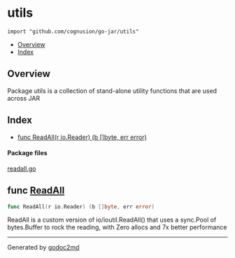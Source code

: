 

# utils
`import "github.com/cognusion/go-jar/utils"`

* [Overview](#pkg-overview)
* [Index](#pkg-index)

## <a name="pkg-overview">Overview</a>
Package utils is a collection of stand-alone utility functions that are used across JAR




## <a name="pkg-index">Index</a>
* [func ReadAll(r io.Reader) (b []byte, err error)](#ReadAll)


#### <a name="pkg-files">Package files</a>
[readall.go](https://github.com/cognusion/go-jar/tree/master/utils/readall.go)





## <a name="ReadAll">func</a> [ReadAll](https://github.com/cognusion/go-jar/tree/master/utils/readall.go?s=433:480#L24)
``` go
func ReadAll(r io.Reader) (b []byte, err error)
```
ReadAll is a custom version of io/ioutil.ReadAll() that uses a sync.Pool of bytes.Buffer to rock the reading,
with Zero allocs and 7x better performance








- - -
Generated by [godoc2md](http://godoc.org/github.com/cognusion/godoc2md)
